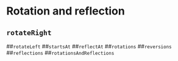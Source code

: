 # Rotation and reflection

## `rotateRight`
##`rotateLeft`
##`startsAt`
##`reflectAt`
##`rotations`
##`reversions`
##`reflections`
##`rotationsAndReflections`
